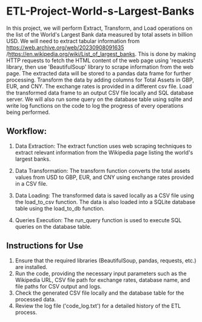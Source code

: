# ETL-Project-World-s-Largest-Banks

In this project, we will perform Extract, Transform, and Load operations on the list of the World's Largest Bank data measured by total assets in billion USD. We will need to extract tabular information from https://web.archive.org/web/20230908091635 /https://en.wikipedia.org/wiki/List_of_largest_banks. This is done by making HTTP requests to fetch the HTML content of the web page using 'requests' library, then use 'BeautifulSoup' library to scrape information from the web page. The extracted data will be stored to a pandas data frame for further processing. Transform the data by adding columns for Total Assets in GBP, EUR, and CNY. The exchange rates is provided in a different csv file. Load the transformed data frame to an output CSV file locally and SQL database server. We will also run some query on the database table using sqlite and write log functions on the code to log the progress of every operations being performed.

## Workflow:

1. Data Extraction: The extract function uses web scraping techniques to extract relevant information from the Wikipedia page listing the world's largest banks.

2. Data Transformation: The transform function converts the total assets values from USD to GBP, EUR, and CNY using exchange rates provided in a CSV file.

3. Data Loading: The transformed data is saved locally as a CSV file using the load_to_csv function. The data is also loaded into a SQLite database table using the load_to_db function.

4. Queries Execution: The run_query function is used to execute SQL queries on the database table.

## Instructions for Use

1. Ensure that the required libraries (BeautifulSoup, pandas, requests, etc.) are installed.
2. Run the code, providing the necessary input parameters such as the Wikipedia URL, CSV file path for exchange rates, database name, and file paths for CSV output and logs.
3. Check the generated CSV file locally and the database table for the processed data.
4. Review the log file ('code_log.txt') for a detailed history of the ETL process.
